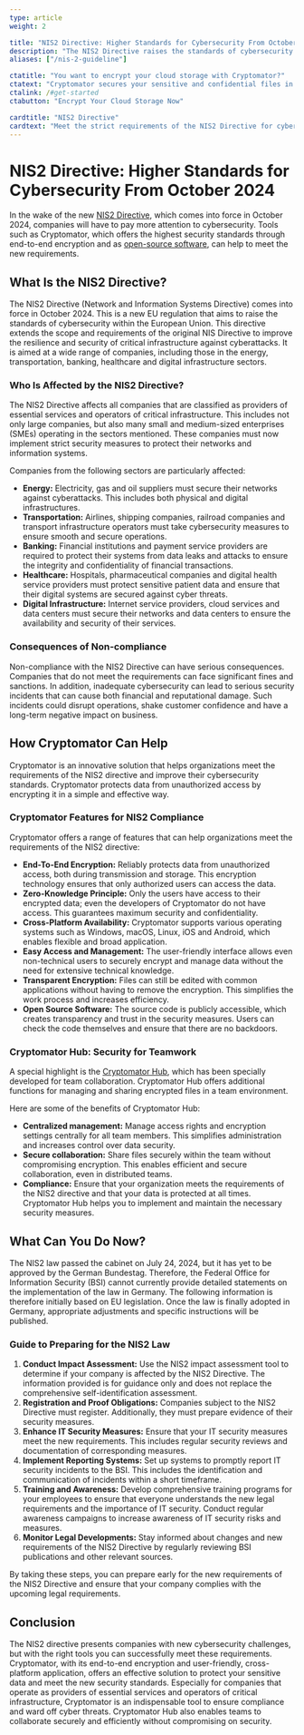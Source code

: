 ```yaml
---
type: article
weight: 2

title: "NIS2 Directive: Higher Standards for Cybersecurity From October 2024"
description: "The NIS2 Directive raises the standards of cybersecurity within the EU. Cryptomator helps companies meet the new requirements with end-to-end encryption."
aliases: ["/nis-2-guideline"]

ctatitle: "You want to encrypt your cloud storage with Cryptomator?"
ctatext: "Cryptomator secures your sensitive and confidential files in the cloud using end-to-end encryption. Cryptomator Hub manages team access and is ideal for teams and organizations."
ctalink: /#get-started
ctabutton: "Encrypt Your Cloud Storage Now"

cardtitle: "NIS2 Directive"
cardtext: "Meet the strict requirements of the NIS2 Directive for cybersecurity with Cryptomator's end-to-end encryption."
---
```


# NIS2 Directive: Higher Standards for Cybersecurity From October 2024

<p class="lead">In the wake of the new <a href="https://eur-lex.europa.eu/eli/dir/2022/2555/en">NIS2 Directive</a>, which comes into force in October 2024, companies will have to pay more attention to cybersecurity. Tools such as Cryptomator, which offers the highest security standards through end-to-end encryption and as <a href="/open-source/">open-source software</a>, can help to meet the new requirements.</p>

## What Is the NIS2 Directive?

The NIS2 Directive (Network and Information Systems Directive) comes into force in October 2024. This is a new EU regulation that aims to raise the standards of cybersecurity within the European Union. This directive extends the scope and requirements of the original NIS Directive to improve the resilience and security of critical infrastructure against cyberattacks. It is aimed at a wide range of companies, including those in the energy, transportation, banking, healthcare and digital infrastructure sectors.

### Who Is Affected by the NIS2 Directive?

The NIS2 Directive affects all companies that are classified as providers of essential services and operators of critical infrastructure. This includes not only large companies, but also many small and medium-sized enterprises (SMEs) operating in the sectors mentioned. These companies must now implement strict security measures to protect their networks and information systems.

Companies from the following sectors are particularly affected:

- **Energy:** Electricity, gas and oil suppliers must secure their networks against cyberattacks. This includes both physical and digital infrastructures.
- **Transportation:** Airlines, shipping companies, railroad companies and transport infrastructure operators must take cybersecurity measures to ensure smooth and secure operations.
- **Banking:** Financial institutions and payment service providers are required to protect their systems from data leaks and attacks to ensure the integrity and confidentiality of financial transactions.
- **Healthcare:** Hospitals, pharmaceutical companies and digital health service providers must protect sensitive patient data and ensure that their digital systems are secured against cyber threats.
- **Digital Infrastructure:** Internet service providers, cloud services and data centers must secure their networks and data centers to ensure the availability and security of their services.

### Consequences of Non-compliance

Non-compliance with the NIS2 Directive can have serious consequences. Companies that do not meet the requirements can face significant fines and sanctions. In addition, inadequate cybersecurity can lead to serious security incidents that can cause both financial and reputational damage. Such incidents could disrupt operations, shake customer confidence and have a long-term negative impact on business.

## How Cryptomator Can Help

Cryptomator is an innovative solution that helps organizations meet the requirements of the NIS2 directive and improve their cybersecurity standards. Cryptomator protects data from unauthorized access by encrypting it in a simple and effective way.

### Cryptomator Features for NIS2 Compliance

Cryptomator offers a range of features that can help organizations meet the requirements of the NIS2 directive:

- **End-To-End Encryption:** Reliably protects data from unauthorized access, both during transmission and storage. This encryption technology ensures that only authorized users can access the data.
- **Zero-Knowledge Principle:** Only the users have access to their encrypted data; even the developers of Cryptomator do not have access. This guarantees maximum security and confidentiality.
- **Cross-Platform Availability:** Cryptomator supports various operating systems such as Windows, macOS, Linux, iOS and Android, which enables flexible and broad application.
- **Easy Access and Management:** The user-friendly interface allows even non-technical users to securely encrypt and manage data without the need for extensive technical knowledge.
- **Transparent Encryption:** Files can still be edited with common applications without having to remove the encryption. This simplifies the work process and increases efficiency.
- **Open Source Software:** The source code is publicly accessible, which creates transparency and trust in the security measures. Users can check the code themselves and ensure that there are no backdoors.

### Cryptomator Hub: Security for Teamwork

A special highlight is the [Cryptomator Hub](/for-teams/), which has been specially developed for team collaboration. Cryptomator Hub offers additional functions for managing and sharing encrypted files in a team environment.

Here are some of the benefits of Cryptomator Hub:

- **Centralized management:** Manage access rights and encryption settings centrally for all team members. This simplifies administration and increases control over data security.
- **Secure collaboration:** Share files securely within the team without compromising encryption. This enables efficient and secure collaboration, even in distributed teams.
- **Compliance:** Ensure that your organization meets the requirements of the NIS2 directive and that your data is protected at all times. Cryptomator Hub helps you to implement and maintain the necessary security measures.

## What Can You Do Now?

The NIS2 law passed the cabinet on July 24, 2024, but it has yet to be approved by the German Bundestag. Therefore, the Federal Office for Information Security (BSI) cannot currently provide detailed statements on the implementation of the law in Germany. The following information is therefore initially based on EU legislation. Once the law is finally adopted in Germany, appropriate adjustments and specific instructions will be published.

### Guide to Preparing for the NIS2 Law

1. **Conduct Impact Assessment:** Use the NIS2 impact assessment tool to determine if your company is affected by the NIS2 Directive. The information provided is for guidance only and does not replace the comprehensive self-identification assessment.
2. **Registration and Proof Obligations:** Companies subject to the NIS2 Directive must register. Additionally, they must prepare evidence of their security measures.
3. **Enhance IT Security Measures:** Ensure that your IT security measures meet the new requirements. This includes regular security reviews and documentation of corresponding measures.
4. **Implement Reporting Systems:** Set up systems to promptly report IT security incidents to the BSI. This includes the identification and communication of incidents within a short timeframe.
5. **Training and Awareness:** Develop comprehensive training programs for your employees to ensure that everyone understands the new legal requirements and the importance of IT security. Conduct regular awareness campaigns to increase awareness of IT security risks and measures.
6. **Monitor Legal Developments:** Stay informed about changes and new requirements of the NIS2 Directive by regularly reviewing BSI publications and other relevant sources.

By taking these steps, you can prepare early for the new requirements of the NIS2 Directive and ensure that your company complies with the upcoming legal requirements.

## Conclusion

The NIS2 directive presents companies with new cybersecurity challenges, but with the right tools you can successfully meet these requirements. Cryptomator, with its end-to-end encryption and user-friendly, cross-platform application, offers an effective solution to protect your sensitive data and meet the new security standards. Especially for companies that operate as providers of essential services and operators of critical infrastructure, Cryptomator is an indispensable tool to ensure compliance and ward off cyber threats. Cryptomator Hub also enables teams to collaborate securely and efficiently without compromising on security.

